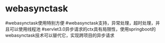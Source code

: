 # webasynctask
#webasynctask使用特别方便
#webasynctask支持，异常处理，超时处理，并且可以使用线程池
#servlet3.0异步请求的ctx具有局限性，使用springboot的webasynctask技术可以替代它，实现跨项目的异步请求
